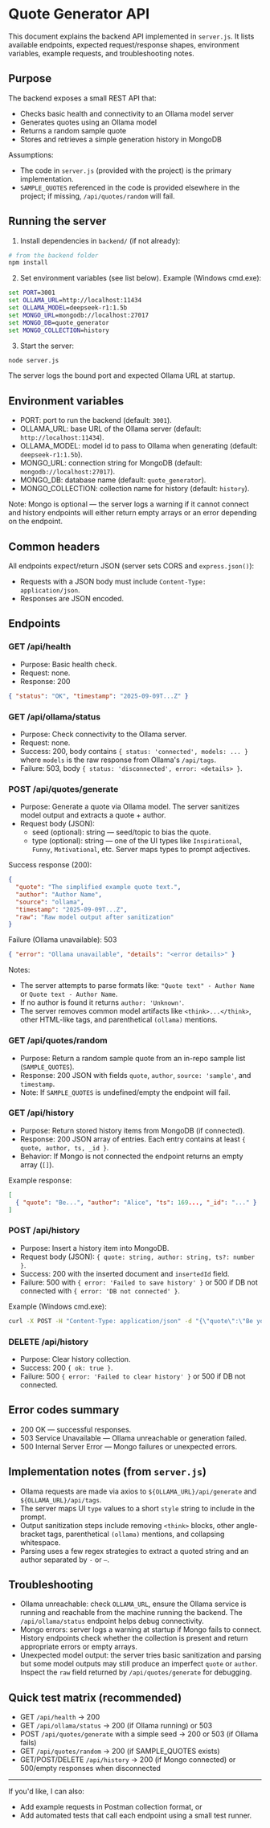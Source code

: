 # Quote Generator API

This document explains the backend API implemented in `server.js`. It lists available endpoints, expected request/response shapes, environment variables, example requests, and troubleshooting notes.

## Purpose
The backend exposes a small REST API that:
- Checks basic health and connectivity to an Ollama model server
- Generates quotes using an Ollama model
- Returns a random sample quote
- Stores and retrieves a simple generation history in MongoDB

Assumptions:
- The code in `server.js` (provided with the project) is the primary implementation.
- `SAMPLE_QUOTES` referenced in the code is provided elsewhere in the project; if missing, `/api/quotes/random` will fail.

## Running the server
1. Install dependencies in `backend/` (if not already):

```bash
# from the backend folder
npm install
```

2. Set environment variables (see list below). Example (Windows cmd.exe):

```cmd
set PORT=3001
set OLLAMA_URL=http://localhost:11434
set OLLAMA_MODEL=deepseek-r1:1.5b
set MONGO_URL=mongodb://localhost:27017
set MONGO_DB=quote_generator
set MONGO_COLLECTION=history
```

3. Start the server:

```bash
node server.js
```

The server logs the bound port and expected Ollama URL at startup.

## Environment variables
- PORT: port to run the backend (default: `3001`).
- OLLAMA_URL: base URL of the Ollama server (default: `http://localhost:11434`).
- OLLAMA_MODEL: model id to pass to Ollama when generating (default: `deepseek-r1:1.5b`).
- MONGO_URL: connection string for MongoDB (default: `mongodb://localhost:27017`).
- MONGO_DB: database name (default: `quote_generator`).
- MONGO_COLLECTION: collection name for history (default: `history`).

Note: Mongo is optional — the server logs a warning if it cannot connect and history endpoints will either return empty arrays or an error depending on the endpoint.

## Common headers
All endpoints expect/return JSON (server sets CORS and `express.json()`):
- Requests with a JSON body must include `Content-Type: application/json`.
- Responses are JSON encoded.

## Endpoints

### GET /api/health
- Purpose: Basic health check.
- Request: none.
- Response: 200

```json
{ "status": "OK", "timestamp": "2025-09-09T...Z" }
```

### GET /api/ollama/status
- Purpose: Check connectivity to the Ollama server.
- Request: none.
- Success: 200, body contains `{ status: 'connected', models: ... }` where `models` is the raw response from Ollama's `/api/tags`.
- Failure: 503, body `{ status: 'disconnected', error: <details> }`.

### POST /api/quotes/generate
- Purpose: Generate a quote via Ollama model. The server sanitizes model output and extracts a quote + author.
- Request body (JSON):
  - seed (optional): string — seed/topic to bias the quote.
  - type (optional): string — one of the UI types like `Inspirational`, `Funny`, `Motivational`, etc. Server maps types to prompt adjectives.


Success response (200):
```json
{
  "quote": "The simplified example quote text.",
  "author": "Author Name",
  "source": "ollama",
  "timestamp": "2025-09-09T...Z",
  "raw": "Raw model output after sanitization"
}
```

Failure (Ollama unavailable): 503
```json
{ "error": "Ollama unavailable", "details": "<error details>" }
```

Notes:
- The server attempts to parse formats like: `"Quote text" - Author Name` or `Quote text - Author Name`.
- If no author is found it returns `author: 'Unknown'`.
- The server removes common model artifacts like `<think>...</think>`, other HTML-like tags, and parenthetical `(ollama)` mentions.

### GET /api/quotes/random
- Purpose: Return a random sample quote from an in-repo sample list (`SAMPLE_QUOTES`).
- Response: 200 JSON with fields `quote`, `author`, `source: 'sample'`, and `timestamp`.
- Note: If `SAMPLE_QUOTES` is undefined/empty the endpoint will fail.

### GET /api/history
- Purpose: Return stored history items from MongoDB (if connected).
- Response: 200 JSON array of entries. Each entry contains at least `{ quote, author, ts, _id }`.
- Behavior: If Mongo is not connected the endpoint returns an empty array (`[]`).

Example response:
```json
[
  { "quote": "Be...", "author": "Alice", "ts": 169..., "_id": "..." }
]
```

### POST /api/history
- Purpose: Insert a history item into MongoDB.
- Request body (JSON): `{ quote: string, author: string, ts?: number }`.
- Success: 200 with the inserted document and `insertedId` field.
- Failure: 500 with `{ error: 'Failed to save history' }` or 500 if DB not connected with `{ error: 'DB not connected' }`.

Example (Windows cmd.exe):
```cmd
curl -X POST -H "Content-Type: application/json" -d "{\"quote\":\"Be yourself.\",\"author\":\"Unknown\"}" http://localhost:3001/api/history
```

### DELETE /api/history
- Purpose: Clear history collection.
- Success: 200 `{ ok: true }`.
- Failure: 500 `{ error: 'Failed to clear history' }` or 500 if DB not connected.

## Error codes summary
- 200 OK — successful responses.
- 503 Service Unavailable — Ollama unreachable or generation failed.
- 500 Internal Server Error — Mongo failures or unexpected errors.

## Implementation notes (from `server.js`)
- Ollama requests are made via axios to `${OLLAMA_URL}/api/generate` and `${OLLAMA_URL}/api/tags`.
- The server maps UI `type` values to a short `style` string to include in the prompt.
- Output sanitization steps include removing `<think>` blocks, other angle-bracket tags, parenthetical `(ollama)` mentions, and collapsing whitespace.
- Parsing uses a few regex strategies to extract a quoted string and an author separated by `-` or `—`.

## Troubleshooting
- Ollama unreachable: check `OLLAMA_URL`, ensure the Ollama service is running and reachable from the machine running the backend. The `/api/ollama/status` endpoint helps debug connectivity.
- Mongo errors: server logs a warning at startup if Mongo fails to connect. History endpoints check whether the collection is present and return appropriate errors or empty arrays.
- Unexpected model output: the server tries basic sanitization and parsing but some model outputs may still produce an imperfect `quote` or `author`. Inspect the `raw` field returned by `/api/quotes/generate` for debugging.

## Quick test matrix (recommended)
- GET `/api/health` → 200
- GET `/api/ollama/status` → 200 (if Ollama running) or 503
- POST `/api/quotes/generate` with a simple seed → 200 or 503 (if Ollama fails)
- GET `/api/quotes/random` → 200 (if SAMPLE_QUOTES exists)
- GET/POST/DELETE `/api/history` → 200 (if Mongo connected) or 500/empty responses when disconnected

---

If you'd like, I can also:
- Add example requests in Postman collection format, or
- Add automated tests that call each endpoint using a small test runner.

